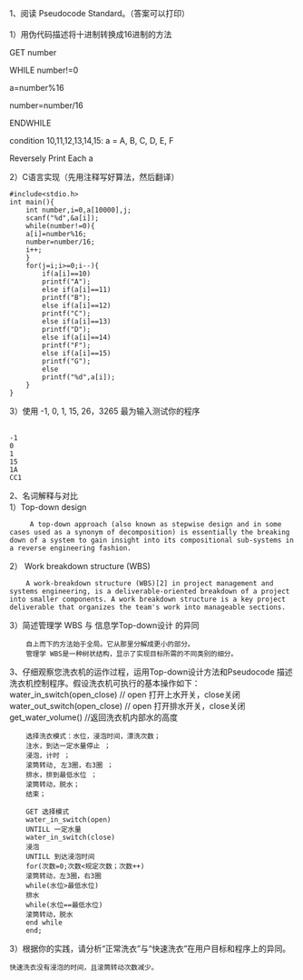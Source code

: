 1、阅读 Pseudocode Standard。（答案可以打印）<br/><br/>
1）用伪代码描述将十进制转换成16进制的方法<br/>

GET number 

WHILE number!=0

a=number%16

number=number/16

ENDWHILE

condition 10,11,12,13,14,15: a = A, B, C, D, E, F

Reversely Print Each a

2）C语言实现（先用注释写好算法，然后翻译）<br/>

    #include<stdio.h>
    int main(){
        int number,i=0,a[10000],j;
        scanf("%d",&a[i]);
        while(number!=0){
        a[i]=number%16;
        number=number/16;
        i++;
        }
        for(j=i;i>=0;i--){
            if(a[i]==10)
            printf("A");
            else if(a[i]==11)
            printf("B");
            else if(a[i]==12)
            printf("C");
            else if(a[i]==13)
            printf("D");
            else if(a[i]==14)
            printf("F");
            else if(a[i]==15)
            printf("G");
            else
            printf("%d",a[i]);
        }
    }


3）使用 -1, 0, 1, 15, 26，3265 最为输入测试你的程序<br/><br/>

    -1
    0
    1
    15
    1A
    CC1

2、名词解释与对比<br/>
1）Top-down design<br/>

         A top-down approach (also known as stepwise design and in some cases used as a synonym of decomposition) is essentially the breaking down of a system to gain insight into its compositional sub-systems in a reverse engineering fashion.

2） Work breakdown structure (WBS)<br/>

        A work-breakdown structure (WBS)[2] in project management and systems engineering, is a deliverable-oriented breakdown of a project into smaller components. A work breakdown structure is a key project deliverable that organizes the team's work into manageable sections.
3）简述管理学 WBS 与 信息学Top-down设计 的异同<br/>

        自上而下的方法始于全局。它从那里分解成更小的部分。
        管理学 WBS是一种树状结构，显示了实现目标所需的不同类别的细分。

3、仔细观察您洗衣机的运作过程，运用Top-down设计方法和Pseudocode 描述洗衣机控制程序。假设洗衣机可执行的基本操作如下：<br/>
water_in_switch(open_close) // open 打开上水开关，close关闭<br/>
water_out_switch(open_close) // open 打开排水开关，close关闭<br/>
get_water_volume() //返回洗衣机内部水的高度<br/>

        选择洗衣模式：水位，浸泡时间，漂洗次数；
        注水，到达一定水量停止 ；
        浸泡，计时 ；
        滚筒转动, 左3圈，右3圈 ；
        排水，排到最低水位 ；
        滚筒转动，脱水；
        结束；

        GET 选择模式
        water_in_switch(open)
        UNTILL 一定水量
        water_in_switch(close)
        浸泡
        UNTILL 到达浸泡时间
        for(次数=0;次数<规定次数；次数++)
        滚筒转动，左3圈，右3圈
        while(水位>最低水位)
        排水
        while(水位==最低水位)
        滚筒转动，脱水
        end while
        end;

3）根据你的实践，请分析“正常洗衣”与“快速洗衣”在用户目标和程序上的异同。 

    快速洗衣没有浸泡的时间，且滚筒转动次数减少。